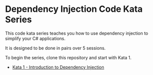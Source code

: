 # Dependency Injection Code Kata Series

This code kata series teaches you how to use dependency injection to simplify your C# applications.

It is designed to be done in pairs over 5 sessions.

To begin the series, clone this repository and start with Kata 1.

* [Kata 1 - Introduction to Dependency Injection](kata1.md)
